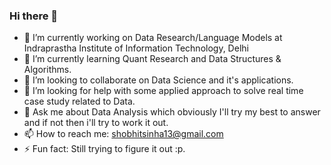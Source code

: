 ### Hi there 👋

- 🔭 I’m currently working on Data Research/Language Models at Indraprastha Institute of Information Technology, Delhi
- 🌱 I’m currently learning Quant Research and Data Structures & Algorithms.
- 👯 I’m looking to collaborate on Data Science and it's applications. 
- 🤔 I’m looking for help with some applied approach to solve real time case study related to Data.
- 💬 Ask me about Data Analysis which obviously I'll try my best to answer and if not then i'll try to work it out.
- 📫 How to reach me: shobhitsinha13@gmail.com 
- ⚡ Fun fact: Still trying to figure it out :p.

